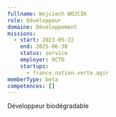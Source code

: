 ```yaml
---
fullname: Wojciech WOJCIK
role: Développeur
domaine: Développement
missions:
  - start: 2023-05-22
    end: 2025-06-30
    status: service
    employer: OCTO
    startups:
      - france.nation.verte.agir
memberType: beta
competences: []
---
```

Développeur biodégradable